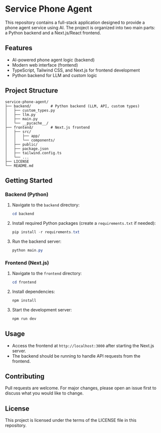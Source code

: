 # Service Phone Agent

This repository contains a full-stack application designed to provide a phone agent service using AI. The project is organized into two main parts: a Python backend and a Next.js/React frontend.

## Features
- AI-powered phone agent logic (backend)
- Modern web interface (frontend)
- TypeScript, Tailwind CSS, and Next.js for frontend development
- Python backend for LLM and custom logic

## Project Structure
```
service-phone-agent/
├── backend/         # Python backend (LLM, API, custom types)
│   ├── custom_types.py
│   ├── llm.py
│   ├── main.py
│   └── __pycache__/
├── frontend/        # Next.js frontend
│   ├── src/
│   │   ├── app/
│   │   └── components/
│   ├── public/
│   ├── package.json
│   ├── tailwind.config.ts
│   └── ...
├── LICENSE
└── README.md
```

## Getting Started

### Backend (Python)
1. Navigate to the `backend` directory:
   ```powershell
   cd backend
   ```
2. Install required Python packages (create a `requirements.txt` if needed):
   ```powershell
   pip install -r requirements.txt
   ```
3. Run the backend server:
   ```powershell
   python main.py
   ```

### Frontend (Next.js)
1. Navigate to the `frontend` directory:
   ```powershell
   cd frontend
   ```
2. Install dependencies:
   ```powershell
   npm install
   ```
3. Start the development server:
   ```powershell
   npm run dev
   ```

## Usage
- Access the frontend at `http://localhost:3000` after starting the Next.js server.
- The backend should be running to handle API requests from the frontend.

## Contributing
Pull requests are welcome. For major changes, please open an issue first to discuss what you would like to change.

## License
This project is licensed under the terms of the LICENSE file in this repository.

